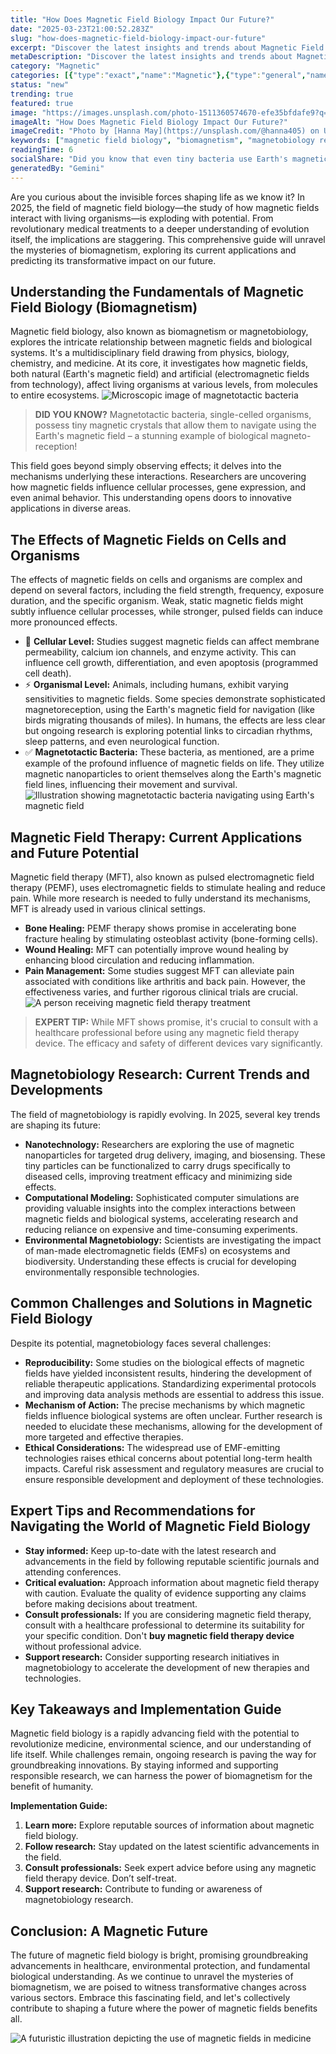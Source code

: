 ```yaml
---
title: "How Does Magnetic Field Biology Impact Our Future?"
date: "2025-03-23T21:00:52.283Z"
slug: "how-does-magnetic-field-biology-impact-our-future"
excerpt: "Discover the latest insights and trends about Magnetic Field Biology. This comprehensive guide covers everything you need to know about Magnetic Field Biology in 2025."
metaDescription: "Discover the latest insights and trends about Magnetic Field Biology. This comprehensive guide covers everything you need to know about Magnetic Field Biol..."
category: "Magnetic"
categories: [{"type":"exact","name":"Magnetic"},{"type":"general","name":"Biophysics"},{"type":"medium","name":"Cellular Biology"},{"type":"specific","name":"Magnetoreception"},{"type":"niche","name":"Bird Navigation"}]
status: "new"
trending: true
featured: true
image: "https://images.unsplash.com/photo-1511360574670-efe35bfdafe9?q=85&w=1200&fit=max&fm=webp&auto=compress"
imageAlt: "How Does Magnetic Field Biology Impact Our Future?"
imageCredit: "Photo by [Hanna May](https://unsplash.com/@hanna405) on Unsplash"
keywords: ["magnetic field biology", "biomagnetism", "magnetobiology research", "effects of magnetic fields on cells", "magnetic field therapy", "buy magnetic field therapy device", "magnetic field effects on human health", "magnetotactic bacteria", "biological effects of EMF", "magnetic field biophysics"]
readingTime: 6
socialShare: "Did you know that even tiny bacteria use Earth's magnetic field for navigation? The implications of magnetic field biology for our understanding of life are profound and far-reaching. #magnetobiology #biomagnetism #science"
generatedBy: "Gemini"
---
```




Are you curious about the invisible forces shaping life as we know it?  In 2025, the field of magnetic field biology—the study of how magnetic fields interact with living organisms—is exploding with potential. From revolutionary medical treatments to a deeper understanding of evolution itself, the implications are staggering. This comprehensive guide will unravel the mysteries of biomagnetism, exploring its current applications and predicting its transformative impact on our future.

## Understanding the Fundamentals of Magnetic Field Biology (Biomagnetism)

Magnetic field biology, also known as biomagnetism or magnetobiology, explores the intricate relationship between magnetic fields and biological systems.  It's a multidisciplinary field drawing from physics, biology, chemistry, and medicine.  At its core, it investigates how magnetic fields, both natural (Earth's magnetic field) and artificial (electromagnetic fields from technology), affect living organisms at various levels, from molecules to entire ecosystems. ![Microscopic image of magnetotactic bacteria](https://images.unsplash.com/photo-1498408040764-ab6eb772a145?q=85&w=1200&fit=max&fm=webp&auto=compress)

> **DID YOU KNOW?**  Magnetotactic bacteria, single-celled organisms, possess tiny magnetic crystals that allow them to navigate using the Earth's magnetic field – a stunning example of biological magneto-reception!

This field goes beyond simply observing effects; it delves into the mechanisms underlying these interactions. Researchers are uncovering how magnetic fields influence cellular processes, gene expression, and even animal behavior.  This understanding opens doors to innovative applications in diverse areas.

## The Effects of Magnetic Fields on Cells and Organisms

The effects of magnetic fields on cells and organisms are complex and depend on several factors, including the field strength, frequency, exposure duration, and the specific organism.  Weak, static magnetic fields might subtly influence cellular processes, while stronger, pulsed fields can induce more pronounced effects.

* 🔑 **Cellular Level:**  Studies suggest magnetic fields can affect membrane permeability, calcium ion channels, and enzyme activity.  This can influence cell growth, differentiation, and even apoptosis (programmed cell death).
* ⚡ **Organismal Level:**  Animals, including humans, exhibit varying sensitivities to magnetic fields.  Some species demonstrate sophisticated magnetoreception, using the Earth's magnetic field for navigation (like birds migrating thousands of miles).  In humans, the effects are less clear but ongoing research is exploring potential links to circadian rhythms, sleep patterns, and even neurological function.
* ✅ **Magnetotactic Bacteria:** These bacteria, as mentioned, are a prime example of the profound influence of magnetic fields on life.  They utilize magnetic nanoparticles to orient themselves along the Earth's magnetic field lines, influencing their movement and survival. ![Illustration showing magnetotactic bacteria navigating using Earth's magnetic field](https://images.unsplash.com/photo-1559212958-2c88ccd83dde?q=85&w=1200&fit=max&fm=webp&auto=compress)

## Magnetic Field Therapy: Current Applications and Future Potential

Magnetic field therapy (MFT), also known as pulsed electromagnetic field therapy (PEMF), uses electromagnetic fields to stimulate healing and reduce pain.  While more research is needed to fully understand its mechanisms, MFT is already used in various clinical settings.

* **Bone Healing:**  PEMF therapy shows promise in accelerating bone fracture healing by stimulating osteoblast activity (bone-forming cells).
* **Wound Healing:**  MFT can potentially improve wound healing by enhancing blood circulation and reducing inflammation.
* **Pain Management:**  Some studies suggest MFT can alleviate pain associated with conditions like arthritis and back pain.  However, the effectiveness varies, and further rigorous clinical trials are crucial. ![A person receiving magnetic field therapy treatment](https://images.unsplash.com/photo-1721959525992-d9da99585c89?q=85&w=1200&fit=max&fm=webp&auto=compress)

> **EXPERT TIP:**  While MFT shows promise, it's crucial to consult with a healthcare professional before using any magnetic field therapy device.  The efficacy and safety of different devices vary significantly.

##  Magnetobiology Research:  Current Trends and Developments

The field of magnetobiology is rapidly evolving.  In 2025, several key trends are shaping its future:

* **Nanotechnology:**  Researchers are exploring the use of magnetic nanoparticles for targeted drug delivery, imaging, and biosensing.  These tiny particles can be functionalized to carry drugs specifically to diseased cells, improving treatment efficacy and minimizing side effects.
* **Computational Modeling:**  Sophisticated computer simulations are providing valuable insights into the complex interactions between magnetic fields and biological systems, accelerating research and reducing reliance on expensive and time-consuming experiments.
* **Environmental Magnetobiology:**  Scientists are investigating the impact of man-made electromagnetic fields (EMFs) on ecosystems and biodiversity.  Understanding these effects is crucial for developing environmentally responsible technologies.

## Common Challenges and Solutions in Magnetic Field Biology

Despite its potential, magnetobiology faces several challenges:

* **Reproducibility:**  Some studies on the biological effects of magnetic fields have yielded inconsistent results, hindering the development of reliable therapeutic applications.  Standardizing experimental protocols and improving data analysis methods are essential to address this issue.
* **Mechanism of Action:**  The precise mechanisms by which magnetic fields influence biological systems are often unclear.  Further research is needed to elucidate these mechanisms, allowing for the development of more targeted and effective therapies.
* **Ethical Considerations:**  The widespread use of EMF-emitting technologies raises ethical concerns about potential long-term health impacts.  Careful risk assessment and regulatory measures are crucial to ensure responsible development and deployment of these technologies.

## Expert Tips and Recommendations for Navigating the World of Magnetic Field Biology

* **Stay informed:**  Keep up-to-date with the latest research and advancements in the field by following reputable scientific journals and attending conferences.
* **Critical evaluation:**  Approach information about magnetic field therapy with caution.  Evaluate the quality of evidence supporting any claims before making decisions about treatment.
* **Consult professionals:**  If you are considering magnetic field therapy, consult with a healthcare professional to determine its suitability for your specific condition.  Don't **buy magnetic field therapy device** without professional advice.
* **Support research:**  Consider supporting research initiatives in magnetobiology to accelerate the development of new therapies and technologies.

## Key Takeaways and Implementation Guide

Magnetic field biology is a rapidly advancing field with the potential to revolutionize medicine, environmental science, and our understanding of life itself.  While challenges remain, ongoing research is paving the way for groundbreaking innovations.  By staying informed and supporting responsible research, we can harness the power of biomagnetism for the benefit of humanity.

**Implementation Guide:**

1. **Learn more:** Explore reputable sources of information about magnetic field biology.
2. **Follow research:** Stay updated on the latest scientific advancements in the field.
3. **Consult professionals:** Seek expert advice before using any magnetic field therapy device.  Don’t self-treat.
4. **Support research:** Contribute to funding or awareness of magnetobiology research.

## Conclusion: A Magnetic Future

The future of magnetic field biology is bright, promising groundbreaking advancements in healthcare, environmental protection, and fundamental biological understanding. As we continue to unravel the mysteries of biomagnetism, we are poised to witness transformative changes across various sectors.  Embrace this fascinating field, and let's collectively contribute to shaping a future where the power of magnetic fields benefits all.

![A futuristic illustration depicting the use of magnetic fields in medicine](https://images.unsplash.com/photo-1602252595766-c69660da5b04?q=85&w=1200&fit=max&fm=webp&auto=compress)
